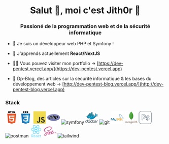 <h1 align="center">Salut 👋, moi c'est Jith0r 🤖</h1>
<h3 align="center">Passioné de la programmation web et de la sécurité informatique</h3>


- 🔭 Je suis un développeur web PHP et Symfony !

- 🌱 J'apprends actuellement **React/NextJS**

- 👨‍💻 Vous pouvez visiter mon portfolio -> [https://dev-pentest.vercel.app/](https://dev-pentest.vercel.app)

- 📝 Dp-Blog, des articles sur la sécurité informatique & les bases du développement web -> [http://dev-pentest-blog.vercel.app/](http://dev-pentest-blog.vercel.app)



<h3 align="left">Stack</h3>
<div style="flex-inline justify-center">
 <img src="https://raw.githubusercontent.com/devicons/devicon/master/icons/html5/html5-original-wordmark.svg" alt="html5" width="40" height="40"/> <img src="https://raw.githubusercontent.com/devicons/devicon/master/icons/css3/css3-original-wordmark.svg" alt="css3" width="40" height="40"/>  <img src="https://raw.githubusercontent.com/devicons/devicon/master/icons/javascript/javascript-original.svg" alt="javascript" width="40" height="40"/> <img src="https://raw.githubusercontent.com/devicons/devicon/master/icons/php/php-original.svg" alt="php" width="40" height="40"/>  <img src="https://symfony.com/logos/symfony_black_03.svg" alt="symfony" width="40" height="40"/>   <img src="https://raw.githubusercontent.com/devicons/devicon/master/icons/docker/docker-original-wordmark.svg" alt="docker" width="40" height="40"/>   <img src="https://www.vectorlogo.zone/logos/git-scm/git-scm-icon.svg" alt="git" width="40" height="40"/>  <img src="https://raw.githubusercontent.com/devicons/devicon/master/icons/mysql/mysql-original-wordmark.svg" alt="mysql" width="40" height="40"/> <img src="https://raw.githubusercontent.com/devicons/devicon/master/icons/mongodb/mongodb-original-wordmark.svg" alt="mongodb" width="40" height="40"/>  <img src="https://raw.githubusercontent.com/devicons/devicon/master/icons/photoshop/photoshop-line.svg" alt="photoshop" width="40" height="40"/> <img src="https://www.vectorlogo.zone/logos/getpostman/getpostman-icon.svg" alt="postman" width="40" height="40"/>  <img src="https://raw.githubusercontent.com/devicons/devicon/master/icons/react/react-original-wordmark.svg" alt="react" width="40" height="40"/> <img src="https://raw.githubusercontent.com/devicons/devicon/master/icons/sass/sass-original.svg" alt="sass" width="40" height="40"/>  <img src="https://www.vectorlogo.zone/logos/tailwindcss/tailwindcss-icon.svg" alt="tailwind" width="40" height="40"/> 
</div>
